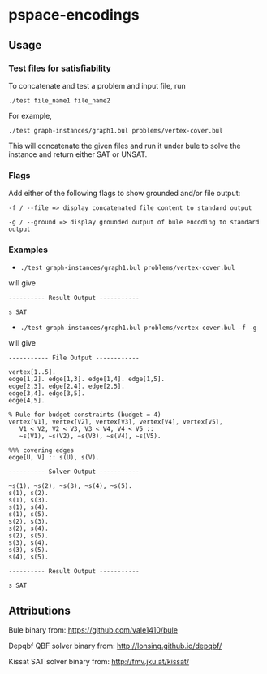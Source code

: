 # pspace-encodings

## Usage

### Test files for satisfiability
To concatenate and test a problem and input file, run 

```./test file_name1 file_name2```

For example, 

```./test graph-instances/graph1.bul problems/vertex-cover.bul```

This will concatenate the given files and run it under bule to solve the instance and return either SAT or UNSAT.

### Flags

Add either of the following flags to show grounded and/or file output:

``` -f / --file => display concatenated file content to standard output ```

``` -g / --ground => display grounded output of bule encoding to standard output ```

### Examples

* ```./test graph-instances/graph1.bul problems/vertex-cover.bul```

will give

```
---------- Result Output -----------

s SAT
```

* ```./test graph-instances/graph1.bul problems/vertex-cover.bul -f -g```
 
 will give
 ```
 ----------- File Output ------------

vertex[1..5].
edge[1,2]. edge[1,3]. edge[1,4]. edge[1,5].
edge[2,3]. edge[2,4]. edge[2,5].
edge[3,4]. edge[3,5].
edge[4,5].

% Rule for budget constraints (budget = 4)
vertex[V1], vertex[V2], vertex[V3], vertex[V4], vertex[V5],
    V1 < V2, V2 < V3, V3 < V4, V4 < V5 ::
    ~s(V1), ~s(V2), ~s(V3), ~s(V4), ~s(V5).

%%% covering edges
edge[U, V] :: s(U), s(V).

---------- Solver Output -----------

~s(1), ~s(2), ~s(3), ~s(4), ~s(5).
s(1), s(2).
s(1), s(3).
s(1), s(4).
s(1), s(5).
s(2), s(3).
s(2), s(4).
s(2), s(5).
s(3), s(4).
s(3), s(5).
s(4), s(5).

---------- Result Output -----------

s SAT
```

## Attributions

Bule binary from:  https://github.com/vale1410/bule

Depqbf QBF solver binary from: http://lonsing.github.io/depqbf/

Kissat SAT solver binary from: http://fmv.jku.at/kissat/
